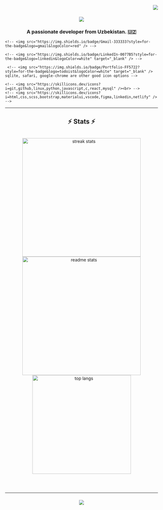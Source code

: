 <img align="right" src="https://visitor-badge.laobi.icu/badge?page_id=Tohirjon-Odilov.Tohirjon-Odilov.issue.1" />

<h1 align="center">
    <img src="https://readme-typing-svg.herokuapp.com/?font=Righteous&size=35&center=true&vCenter=true&width=500&height=70&duration=4000&lines=Hi+There!+👋;+I'm+Tohirjon+Odilov!;" />
</h1>

<h3 align="center">A passionate developer from Uzbekistan. 🇺🇿</h3>

<!-- <br/> -->

<!-- <div align="center"> -->
 
 <!-- 🔭 I’m currently working on **a chat app** -->
 
 <!-- 🌱 I’m currently learning **MySQL, PyQt5** -->

 <!--  💬 Ask me about **React, Firebase, MySQL... or anything [here](https://github.com/tohirjon-odilov/tohirjon-odilov/issues)**/ -->

 <!-- ⚡ Fun fact **Game of Thrones Night's Watch cloaks are made from Ikea rugs** -->
 
 <!-- </div> -->
 
<!-- <div align="center">  -->
  <!-- <a href="mailto:tohirjonodilov19@gmail.com"> -->
    <!-- <img src="https://img.shields.io/badge/Gmail-333333?style=for-the-badge&logo=gmail&logoColor=red" /> -->
  <!-- </a> -->
  <!-- <a href="https://linkedin.com/in/tohirjon-odilov" target="_blank"> -->
    <!-- <img src="https://img.shields.io/badge/LinkedIn-0077B5?style=for-the-badge&logo=linkedin&logoColor=white" target="_blank" /> -->
  <!-- </a> -->
  <!-- <a href="http://exam-month5-redux.vercel.app/" target="_blank"> -->
     <!-- <img src="https://img.shields.io/badge/Portfolio-FF5722?style=for-the-badge&logo=todoist&logoColor=white" target="_blank" /> sqlite, safari, google-chrome are other good icon options -->
  <!-- </a> -->
<!-- </div> -->

 <!-- <hr/> -->
 
<!-- <h2 align="center">⚒️ Languages-Frameworks-Tools ⚒️</h2> -->
<!-- <br/> -->
<!-- <div align="center"> -->
    <!-- <img src="https://skillicons.dev/icons?i=git,github,linux,python,javascript,c,react,mysql" /><br> -->
    <!-- <img src="https://skillicons.dev/icons?i=html,css,scss,bootstrap,materialui,vscode,figma,linkedin,netlify" /> -->
<!-- </div> -->

<!-- <br/> -->
<!-- <hr/> -->

<!-- <div align="center"> -->
<!--   <h2>🐍 My Contributions 🐍</h2> -->
<!--   <br> -->
<!--   <img alt="snake eating my contributions" src="https://raw.githubusercontent.com/Tohirjon-Odilov/Tohirjon-Odilov/output/github-contribution-grid-snake.svg" /> -->
<!--   ![Snake animation](https://github.com/Tohirjon-Odilov/Tohirjon-Odilov/blob/main/github-contribution-grid-snake.svg) -->
<!--   <br/><br/><br/> -->
<!-- </div> -->

<hr/>

<h2 align="center">⚡ Stats ⚡</h2>
<br>
<div align=center>
  <img width=390 src="https://streak-stats.demolab.com/?user=Tohirjon-Odilov&count_private=true&theme=react&border_radius=10" alt="streak stats"/>
  <img width=390 src="https://github-readme-stats.vercel.app/api?username=Tohirjon-Odilov&count_private=true&show_icons=true&theme=react&rank_icon=github&border_radius=10" alt="readme stats" />
  <br/>
  <img width=325 align="center" src="https://github-readme-stats.vercel.app/api/top-langs/?username=Tohirjon-Odilov&hide=HTML&langs_count=8&layout=compact&theme=react&border_radius=10&size_weight=0.5&count_weight=0.5&exclude_repo=github-readme-stats" alt="top langs" />
</div>

<br/><br/>
<hr/>

<h3 align="center">
    <img src="https://readme-typing-svg.herokuapp.com/?font=Righteous&size=25&center=true&vCenter=true&width=500&height=70&duration=4000&lines=Thanks+for+visiting!+✌️;+Shoot+me+a+message+on+Linkedin!;I'm+always+down+to+collab+:)">
</h3>

<br/>


